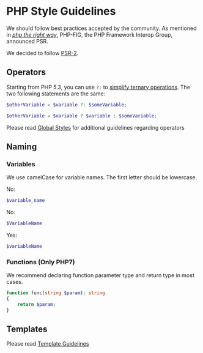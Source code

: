 # PHP Style Guidelines

We should follow best practices accepted by the community.
As mentioned in _[php the right way][1]_, PHP-FIG, the PHP Framework Interop Group, announced PSR.

We decided to follow [PSR-2].

[1]: http://www.phptherightway.com/
[PSR-2]: https://github.com/php-fig/fig-standards/blob/master/accepted/PSR-2-coding-style-guide.md

## Operators

Starting from PHP 5.3, you can use `?:` to [simplify ternary operations](https://php.net/manual/en/language.operators.comparison.php#language.operators.comparison.ternary). The two following statements are the same:

```php
$otherVariable = $variable ?: $someVariable;

$otherVariable = $variable ? $variable : $someVariable;
```

Please read [Global Styles](https://github.com/juwai/style-guide/blob/master/language-global.md) for additional guidelines regarding operators

## Naming

### Variables

We use camelCase for variable names. The first letter should be lowercase.

No:

```php
$variable_name
```

No:

```php
$VariableName
```

Yes:

```php
$variableName
```

### Functions (Only PHP7)
We recommend declaring function parameter type and return type in most cases.
```php
function func(string $param): string
{
    return $param;
}
```

## Templates

Please read [Template Guidelines](https://github.com/juwai/style-guide/blob/master/language-template.md)
